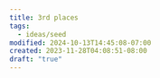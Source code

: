 ```yaml
---
title: 3rd places
tags:
  - ideas/seed
modified: 2024-10-13T14:45:08-07:00
created: 2023-11-28T04:08:51-08:00
draft: "true"
---
```


